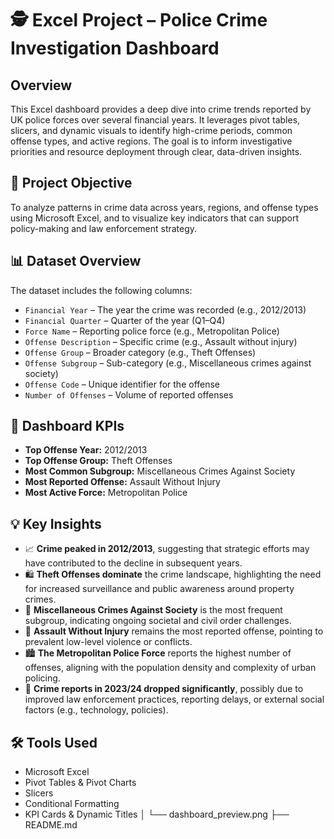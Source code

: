 # 🕵️ Excel Project – Police Crime Investigation Dashboard

## Overview
This Excel dashboard provides a deep dive into crime trends reported by UK police forces over several financial years. It leverages pivot tables, slicers, and dynamic visuals to identify high-crime periods, common offense types, and active regions. The goal is to inform investigative priorities and resource deployment through clear, data-driven insights.

## 🎯 Project Objective
To analyze patterns in crime data across years, regions, and offense types using Microsoft Excel, and to visualize key indicators that can support policy-making and law enforcement strategy.

## 📊 Dataset Overview
The dataset includes the following columns:
- `Financial Year` – The year the crime was recorded (e.g., 2012/2013)
- `Financial Quarter` – Quarter of the year (Q1–Q4)
- `Force Name` – Reporting police force (e.g., Metropolitan Police)
- `Offense Description` – Specific crime (e.g., Assault without injury)
- `Offense Group` – Broader category (e.g., Theft Offenses)
- `Offense Subgroup` – Sub-category (e.g., Miscellaneous crimes against society)
- `Offense Code` – Unique identifier for the offense
- `Number of Offenses` – Volume of reported offenses

## 📌 Dashboard KPIs
- **Top Offense Year:** 2012/2013  
- **Top Offense Group:** Theft Offenses  
- **Most Common Subgroup:** Miscellaneous Crimes Against Society  
- **Most Reported Offense:** Assault Without Injury  
- **Most Active Force:** Metropolitan Police  

## 💡 Key Insights
- 📈 **Crime peaked in 2012/2013**, suggesting that strategic efforts may have contributed to the decline in subsequent years.
- 🛍️ **Theft Offenses dominate** the crime landscape, highlighting the need for increased surveillance and public awareness around property crimes.
- 👥 **Miscellaneous Crimes Against Society** is the most frequent subgroup, indicating ongoing societal and civil order challenges.
- 🤕 **Assault Without Injury** remains the most reported offense, pointing to prevalent low-level violence or conflicts.
- 🏙️ **The Metropolitan Police Force** reports the highest number of offenses, aligning with the population density and complexity of urban policing.
- 🔽 **Crime reports in 2023/24 dropped significantly**, possibly due to improved law enforcement practices, reporting delays, or external social factors (e.g., technology, policies).

## 🛠️ Tools Used
- Microsoft Excel  
- Pivot Tables & Pivot Charts  
- Slicers  
- Conditional Formatting  
- KPI Cards & Dynamic Titles
│   └── dashboard_preview.png
├── README.md
